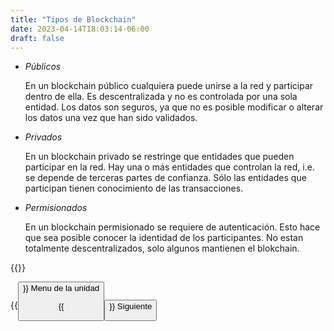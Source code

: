 ```yaml
---
title: "Tipos de Blockchain"
date: 2023-04-14T18:03:14-06:00
draft: false
---
```


- _Públicos_

    En un blockchain público cualquiera puede unirse a la red y participar dentro de ella. Es descentralizada y no es controlada por una sola entidad. Los datos son seguros, ya que no es posible modificar o alterar los datos una vez que han sido validados.

- _Privados_

    En un blockchain privado se restringe que entidades que pueden participar en la red. Hay una o más entidades que controlan la red, i.e. se depende de terceras partes de confianza. Sólo las entidades que participan tienen conocimiento de las transacciones.

- _Permisionados_

    En un blockchain permisionado se requiere de autenticación. Esto hace que sea posible conocer la identidad de los participantes. No estan totalmente descentralizados, solo algunos mantienen el blokchain.

{{<salto>}}

{{<button class=myButtonTwo relref="/posts/curso/unidad1/unidadUno.md">}} Menu de la unidad

{{<button class=myButton relref="/posts/curso/unidad1/tipos/video.md">}} Siguiente